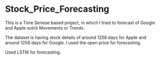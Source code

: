 # Stock_Price_Forecasting


This is a Time Seriese based project, in which I tried to forecast of Google and Apple sotck Movements or Trends.

The dataset is having stock details of around 1258 days for Apple and around 1258 days for Google.
I used the open price for forecasting.

Used LSTM for forecasting.
